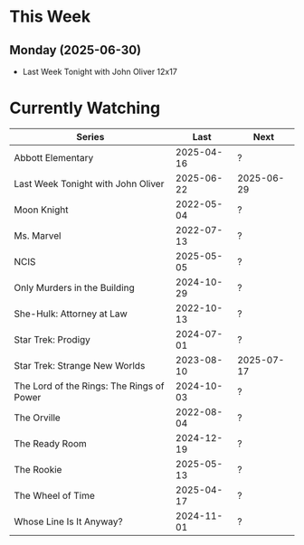 # This Week

## Monday (2025-06-30)
- Last Week Tonight with John Oliver 12x17

# Currently Watching

| Series | Last | Next |
| --- | --- | --- |
| Abbott Elementary | 2025-04-16 | ? |
| Last Week Tonight with John Oliver | 2025-06-22 | 2025-06-29 |
| Moon Knight | 2022-05-04 | ? |
| Ms. Marvel | 2022-07-13 | ? |
| NCIS | 2025-05-05 | ? |
| Only Murders in the Building | 2024-10-29 | ? |
| She-Hulk: Attorney at Law | 2022-10-13 | ? |
| Star Trek: Prodigy | 2024-07-01 | ? |
| Star Trek: Strange New Worlds | 2023-08-10 | 2025-07-17 |
| The Lord of the Rings: The Rings of Power | 2024-10-03 | ? |
| The Orville | 2022-08-04 | ? |
| The Ready Room | 2024-12-19 | ? |
| The Rookie | 2025-05-13 | ? |
| The Wheel of Time | 2025-04-17 | ? |
| Whose Line Is It Anyway? | 2024-11-01 | ? |

